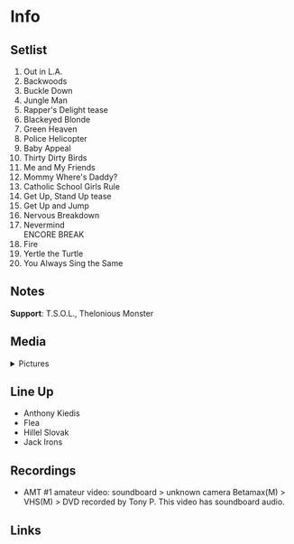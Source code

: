 # Info

## Setlist

1. Out in L.A.
2. Backwoods
3. Buckle Down
4. Jungle Man
5. Rapper's Delight tease
6. Blackeyed Blonde
7. Green Heaven
8. Police Helicopter
9. Baby Appeal
10. Thirty Dirty Birds
11. Me and My Friends
12. Mommy Where's Daddy?
13. Catholic School Girls Rule
14. Get Up, Stand Up tease
15. Get Up and Jump
16. Nervous Breakdown
17. Nevermind
<br> ENCORE BREAK
18. Fire
19. Yertle the Turtle
20. You Always Sing the Same

## Notes

**Support**: T.S.O.L., Thelonious Monster

## Media 

<details>
  <summary>Pictures</summary>
  <!--<img alt="Setlist" title="Setlist" src="_.jpg" height="200" />
  <img alt="Ticket" title="Ticket" src="_.jpg" height="200" />
  <img alt="Flyer" title="Flyer" src="_.jpg" height="200" />
  <img alt="Clipping" title="Clipping" src="_.jpg" height="200" />-->
</details>

## Line Up

* Anthony Kiedis
* Flea
* Hillel Slovak
* Jack Irons

## Recordings

* AMT #1 amateur video: soundboard > unknown camera Betamax(M) > VHS(M) > DVD recorded by Tony P. This video has soundboard audio.

## Links